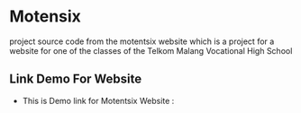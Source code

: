 # Motensix
project source code from the motentsix website which is a project for a website for one of the classes of the Telkom Malang Vocational High School

## Link Demo For Website
- This is Demo link for Motentsix Website : 
